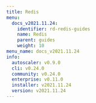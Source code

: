 ```yaml
---
title: Redis
menu:
  docs_v2021.11.24:
    identifier: rd-redis-guides
    name: Redis
    parent: guides
    weight: 10
menu_name: docs_v2021.11.24
info:
  autoscaler: v0.9.0
  cli: v0.24.0
  community: v0.24.0
  enterprise: v0.11.0
  installer: v2021.11.24
  version: v2021.11.24
---
```


